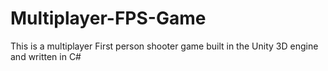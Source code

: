 # Multiplayer-FPS-Game
This is a multiplayer First person shooter game built in the Unity 3D engine and written in C#